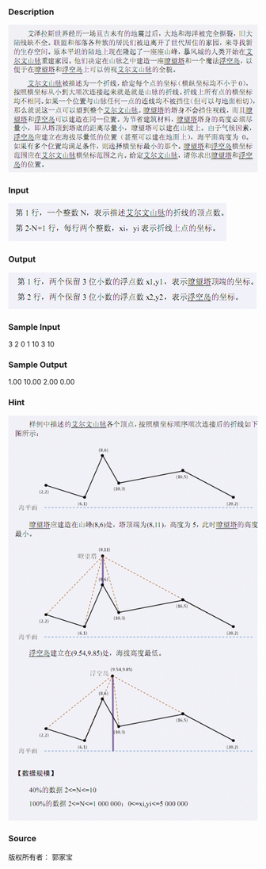 
### Description
![](/JudgeOnline/images/2033_1.jpg)
### Input
![](/JudgeOnline/images/2033_2.jpg)
### Output
![](/JudgeOnline/images/2033_3.jpg)
### Sample Input
3
2 0
1 10
3 10
### Sample Output
1.00 10.00
2.00 0.00

### Hint
![](/JudgeOnline/images/2033_4.jpg)
### Source
版权所有者： 郭家宝